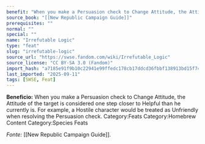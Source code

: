 ```yaml
---
benefit: "When you make a Persuasion check to Change Attitude, the Attitude of the target is considered one step closer to Helpful than he currently is. For example, a Hostile character would be treated as Unfriendly when resolving the Persuasion check. Category:Feats Category:Homebrew Content Category:Species Feats"
source_book: "[[New Republic Campaign Guide]]"
prerequisites: ""
normal: ""
special: ""
name: "Irrefutable Logic"
type: "feat"
slug: "irrefutable-logic"
source_url: "https://swse.fandom.com/wiki/Irrefutable_Logic"
source_license: "CC BY-SA 3.0 (Fandom)"
import_hash: "a7185e91f9b10c22941e99ffedc178cb17ddcd36fbbf138913bd15f74ab7f63b"
last_imported: "2025-09-11"
tags: [SWSE, Feat]
---
```

**Beneficio:** When you make a Persuasion check to Change Attitude, the Attitude of the target is considered one step closer to Helpful than he currently is. For example, a Hostile character would be treated as Unfriendly when resolving the Persuasion check. Category:Feats Category:Homebrew Content Category:Species Feats

*Fonte:* [[New Republic Campaign Guide]].